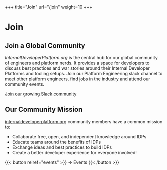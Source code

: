 +++
title="Join"
url="/join"
weight=10
+++

# Join

## Join a Global Community

_InternalDeveloperPlatform.org_ is the central hub for our global community of engineers and platform nerds. It provides a space for developers to discuss best practices and war stories around their Internal Developer Platforms and tooling setups. Join our Platform Engineering slack channel to meet other platform engineers, find jobs in the industry and attend our community events.

[Join our growing Slack community](https://join.slack.com/t/platformengin-b0m7058/shared_invite/zt-166nqvwwm-xfGjCSH0Dq3x1Bl~kyVANA)

## Our Community Mission

[internaldeveloperplatform.org](https://internaldeveloperplatform.org) community members have a common mission to:

- Collaborate free, open, and independent knowledge around IDPs
- Educate teams around the benefits of IDPs
- Exchange ideas and best practices to build IDPs
- Create a better developer experience for everyone involved!

{{< button relref="events" >}}
-> Events
{{< /button >}}
